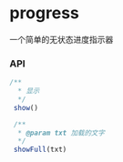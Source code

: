# progress

一个简单的无状态进度指示器

### API

```js
/**
  * 显示
  */
 show()

 /**
  * @param txt 加载的文字
  */
 showFull(txt)
 
 
```



